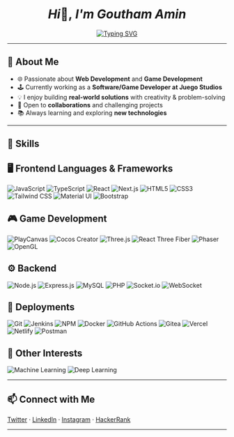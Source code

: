 <h1 align="center"><i>Hi</i>👋,<i> I'm <strong>Goutham Amin</strong> </i></h1>

<p align="center">
 <a href="https://git.io/typing-svg">
   <img src="https://readme-typing-svg.herokuapp.com?font=Fira+Code&weight=600&size=24&duration=2500&pause=250&color=6A7282&center=true&vCenter=true&width=435&lines=Software+Engineer;Web+Developer;Game+Developer;Tech+Enthusiast" alt="Typing SVG" />
 </a>
</p>


---

## 🚀 About Me  

- 🌐 Passionate about **Web Development** and **Game Development**  
- 🕹 Currently working as a **Software/Game Developer at Juego Studios**  
- 💡 I enjoy building **real-world solutions** with creativity & problem-solving  
- 🤝 Open to **collaborations** and challenging projects  
- 📚 Always learning and exploring **new technologies**  

---

## 🌟 Skills  
## 🖥️ Frontend Languages & Frameworks
![JavaScript](https://img.shields.io/badge/JavaScript-F7DF1E?logo=javascript&logoColor=black&style=for-the-badge)
![TypeScript](https://img.shields.io/badge/TypeScript-3178C6?logo=typescript&logoColor=white&style=for-the-badge)
![React](https://img.shields.io/badge/React-61DAFB?logo=react&logoColor=black&style=for-the-badge)
![Next.js](https://img.shields.io/badge/Next.js-000000?logo=next.js&logoColor=white&style=for-the-badge)
![HTML5](https://img.shields.io/badge/HTML5-E34F26?logo=html5&logoColor=white&style=for-the-badge)
![CSS3](https://img.shields.io/badge/CSS3-1572B6?logo=css3&logoColor=white&style=for-the-badge)
![Tailwind CSS](https://img.shields.io/badge/Tailwind_CSS-06B6D4?logo=tailwindcss&logoColor=white&style=for-the-badge)
![Material UI](https://img.shields.io/badge/Material--UI-007FFF?logo=mui&logoColor=white&style=for-the-badge)
![Bootstrap](https://img.shields.io/badge/Bootstrap-7952B3?logo=bootstrap&logoColor=white&style=for-the-badge)

## 🎮 Game Development
![PlayCanvas](https://img.shields.io/badge/PlayCanvas-E05F2C?logo=playcanvas&logoColor=white&style=for-the-badge)
![Cocos Creator](https://img.shields.io/badge/Cocos%20Creator-55C2E1?logo=cocos&logoColor=white&style=for-the-badge)
![Three.js](https://img.shields.io/badge/Three.js-000000?logo=three.js&logoColor=white&style=for-the-badge)
![React Three Fiber](https://img.shields.io/badge/React--Three--Fiber-000000?logo=react&logoColor=61DAFB&style=for-the-badge)
![Phaser](https://img.shields.io/badge/Phaser-7D7DC4?logo=phaser&logoColor=white&style=for-the-badge)
![OpenGL](https://img.shields.io/badge/OpenGL-5586A4?logo=opengl&logoColor=white&style=for-the-badge)

## ⚙️ Backend
![Node.js](https://img.shields.io/badge/Node.js-339933?logo=node.js&logoColor=white&style=for-the-badge)
![Express.js](https://img.shields.io/badge/Express.js-000000?logo=express&logoColor=white&style=for-the-badge)
![MySQL](https://img.shields.io/badge/MySQL-4479A1?logo=mysql&logoColor=white&style=for-the-badge)
![PHP](https://img.shields.io/badge/PHP-777BB4?logo=php&logoColor=white&style=for-the-badge)
![Socket.io](https://img.shields.io/badge/Socket.io-010101?logo=socketdotio&logoColor=white&style=for-the-badge)
![WebSocket](https://img.shields.io/badge/WebSocket-010101?style=for-the-badge)

## 🚀 Deployments
![Git](https://img.shields.io/badge/Git-F05032?logo=git&logoColor=white&style=for-the-badge)
![Jenkins](https://img.shields.io/badge/Jenkins-D24939?logo=jenkins&logoColor=white&style=for-the-badge)
![NPM](https://img.shields.io/badge/NPM-CB3837?logo=npm&logoColor=white&style=for-the-badge)
![Docker](https://img.shields.io/badge/Docker-2496ED?logo=docker&logoColor=white&style=for-the-badge)
![GitHub Actions](https://img.shields.io/badge/GitHub%20Actions-2088FF?logo=githubactions&logoColor=white&style=for-the-badge)
![Gitea](https://img.shields.io/badge/Gitea-609926?logo=gitea&logoColor=white&style=for-the-badge)
![Vercel](https://img.shields.io/badge/Vercel-000000?logo=vercel&logoColor=white&style=for-the-badge)
![Netlify](https://img.shields.io/badge/Netlify-00C7B7?logo=netlify&logoColor=white&style=for-the-badge)
![Postman](https://img.shields.io/badge/Postman-FF6C37?logo=postman&logoColor=white&style=for-the-badge)

## 📌 Other Interests
![Machine Learning](https://img.shields.io/badge/Machine%20Learning-102230?style=for-the-badge)
![Deep Learning](https://img.shields.io/badge/Deep%20Learning-FF6F00?style=for-the-badge)


---

## 📫 Connect with Me  

<p align="left">
  <a href="https://twitter.com/amingoutham" target="_blank">Twitter</a> ·
  <a href="https://linkedin.com/in/goutham-amin" target="_blank">LinkedIn</a> ·
  <a href="https://instagram.com/gouthamamin" target="_blank">Instagram</a> ·
  <a href="https://www.hackerrank.com/gouthamamin" target="_blank">HackerRank</a>
</p>

---
